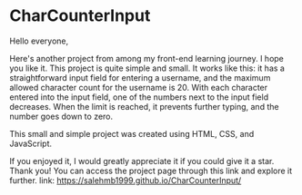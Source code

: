 # CharCounterInput

Hello everyone,

Here's another project from among my front-end learning journey. I hope you like it. This project is quite simple and small. It works like this: it has a straightforward input field for entering a username, and the maximum allowed character count for the username is 20. With each character entered into the input field, one of the numbers next to the input field decreases. When the limit is reached, it prevents further typing, and the number goes down to zero.

This small and simple project was created using HTML, CSS, and JavaScript.

If you enjoyed it, I would greatly appreciate it if you could give it a star. Thank you! You can access the project page through this link and explore it further.
link: https://salehmb1999.github.io/CharCounterInput/
